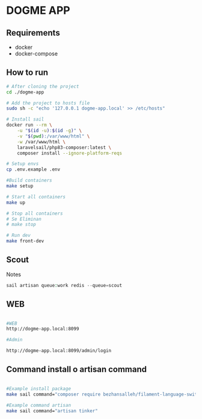 # DOGME APP

## Requirements

-   docker
-   docker-compose

## How to run

```bash
# After cloning the project
cd ./dogme-app

# Add the project to hosts file
sudo sh -c "echo '127.0.0.1 dogme-app.local' >> /etc/hosts"

# Install sail
docker run --rm \
    -u "$(id -u):$(id -g)" \
    -v "$(pwd):/var/www/html" \
    -w /var/www/html \
    laravelsail/php83-composer:latest \
    composer install --ignore-platform-reqs

# Setup envs
cp .env.example .env

#Build containers
make setup

# Start all containers
make up

# Stop all containers
# Se Eliminan
# make stop

# Run dev
make front-dev
```

## Scout

Notes

```php
sail artisan queue:work redis --queue=scout
```

## WEB

```bash

#WEB
http://dogme-app.local:8099

#Admin

http://dogme-app.local:8099/admin/login
```

## Command install o artisan command

```bash

#Example install package
make sail command="composer require bezhansalleh/filament-language-switch"

#Example command artisan
make sail command="artisan tinker"
```
